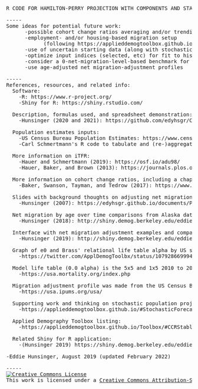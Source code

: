 <pre>
R CODE FOR HAMILTON-PERRY PROJECTION WITH COMPONENTS AND STABLE POPULATION INFORMATION

-----
Some ideas for potential future work: 
      -possible cohort change ratios averaging and/or trending (on longer time series of single-year data)
      -employment- and/or housing-based migration setup
            (following https://applieddemogtoolbox.github.io/Toolbox/#EmplPopHousProj)
      -use of uncertain starting data (along with stochastic option) as a potential way to manage uncertain from Differential Privacy on inputs
      -optimize input indices (selected, etc) for fit to historical data (to better see/understand best-possible) (may not be helpful, but may be interesting)
      -consider a 0-net-migration-level-based benchmark for gross migration adjustment
      -use age-adjusted net migration-adjustment profiles  
      
-----
References, resources, and related info: 
  Software: 
    -R: https://www.r-project.org/
    -Shiny for R: https://shiny.rstudio.com/

  Description, formulas used, and spreadsheet demonstration: 
    -Hunsinger (2020 and 2021): https://github.com/edyhsgr/CCRStable/tree/master/Oct2020Presentation 
  
  Population estimates inputs: 
    -US Census Bureau Population Estimates: https://www.census.gov/programs-surveys/popest.html
    -Carl Schmertmann's R code to tabulate and (re-)aggregate US Census Bureau's American Community Survey estimates by demographic characteristics: https://github.com/schmert/bonecave/blob/master/demography-US-congressional-districts/population-pyramids-by-party.R 
    
  More information on iTFR: 
    -Hauer and Schmertmann (2019): https://osf.io/adu98/
    -Hauer, Baker, and Brown (2013): https://journals.plos.org/plosone/article?id=10.1371/journal.pone.0067226

  More information on cohort change ratios, including a chapter on stable population: 
    -Baker, Swanson, Tayman, and Tedrow (2017): https://www.worldcat.org/title/cohort-change-ratios-and-their-applications/oclc/988385033
    
  Slides with background thoughts on adjusting net migration: 
    -Hunsinger (2007): https://edyhsgr.github.io/documents/ProjPresentation.pdf
   
  Net migration by age over time comparisons from Alaska data: 
    -Hunsinger (2018): http://shiny.demog.berkeley.edu/eddieh/AKPFDMigrationReview/
    
  Interface with net migration adjustment examples and comparisons: 
    -Hunsinger (2019): http://shiny.demog.berkeley.edu/eddieh/NMAdjustCompare/ 
    
  Graph of e0 and Brass' relational life table alpha by US state: 
    -https://twitter.com/ApplDemogToolbx/status/1079286699941752832 
    
  Model life table (0.0 alpha) is the 5x5 and 1x5 2010 to 2014 life tables for selected states from the United States Mortality Database:
    -https://usa.mortality.org/index.php
    
  Migration adjustment profile was made from the US Census Bureau's 2013 to 2017 American Community Survey Public Use Microdata Sample, accessed via IPUMS USA, University of Minnesota: 
    -https://usa.ipums.org/usa/

  Supporting work and thinking on stochastic population projection: 
    -https://applieddemogtoolbox.github.io/#StochasticForecast

  Applied Demography Toolbox listing: 
    -https://applieddemogtoolbox.github.io/Toolbox/#CCRStable

  Related Shiny for R application: 
    -(Hunsinger 2019) https://shiny.demog.berkeley.edu/eddieh/CCRStable/
    
-Eddie Hunsinger, August 2019 (updated February 2022)

-----
<a rel="license" href="http://creativecommons.org/licenses/by-sa/3.0/"><img alt="Creative Commons License" style="border-width:0" src="https://i.creativecommons.org/l/by-sa/3.0/88x31.png" /></a><br />This work is licensed under a <a rel="license" href="https://creativecommons.org/licenses/by-sa/3.0/igo/">Creative Commons Attribution-ShareAlike 3.0 International License</a>.
</pre>
